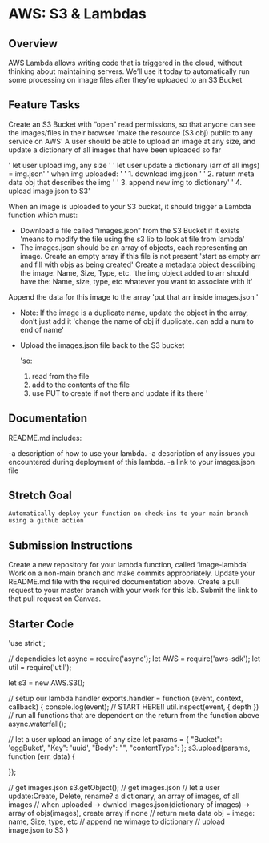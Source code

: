 # AWS: S3 & Lambdas

## Overview

AWS Lambda allows writing code that is triggered in the cloud, without thinking about maintaining servers. We’ll use it today to automatically run some processing on image files after they’re uploaded to an S3 Bucket

## Feature Tasks

Create an S3 Bucket with “open” read permissions, so that anyone can see the images/files in their browser
  'make the resource (S3 obj) public to any service on AWS'
A user should be able to upload an image at any size, and update a dictionary of all images that have been uploaded so far

  ' let user upload img, any size '
  ' let user update a dictionary (arr of all imgs) = img.json'
  ' when img uploaded: '
  ' 1. download img.json '
  ' 2. return meta data obj that describes the img '
  ' 3. append new img to dictionary'
  ' 4. upload image.json to S3'

When an image is uploaded to your S3 bucket, it should trigger a Lambda function which must:

- Download a file called “images.json” from the S3 Bucket if it exists
    'means to modify the file using the s3 lib to look at file from lambda'
- The images.json should be an array of objects, each representing an image. Create an empty array if this file is not present
    'start as empty arr and fill with objs as being created'
Create a metadata object describing the image: Name, Size, Type, etc.
    'the img object added to arr should have the: Name, size, type, etc whatever you want to associate with it'

Append the data for this image to the array
    'put that arr inside images.json '

- Note: If the image is a duplicate name, update the object in the array, don’t just add it
    'change the name of obj if duplicate..can add a num to end of name'
- Upload the images.json file back to the S3 bucket

    'so:
    1. read from the file
    1. add to the contents of the file
    1. use PUT to create if not there and update if its there
    '

## Documentation

README.md includes:

-a description of how to use your lambda.
-a description of any issues you encountered during deployment of this lambda.
-a link to your images.json file

## Stretch Goal

    Automatically deploy your function on check-ins to your main branch using a github action

## Submission Instructions

Create a new repository for your lambda function, called ‘image-lambda’
Work on a non-main branch and make commits appropriately.
Update your README.md file with the required documentation above.
Create a pull request to your master branch with your work for this lab.
Submit the link to that pull request on Canvas.

## Starter Code

'use strict';

// dependicies
let async = require('async');
let AWS = require('aws-sdk');
let util = require('util');

let s3 = new AWS.S3();

// setup our lambda handler
exports.handler = function (event, context, callback) {
  console.log(event); // START HERE!! util.inspect(event, { depth })
  // run all functions that are dependent on the return from the function above
  async.waterfall();


  // let a user upload an image of any size
  let params = { "Bucket": 'eggBuket', "Key": 'uuid', "Body": "", "contentType": };
  s3.upload(params, function (err, data) {

  });

  // get images.json
  s3.getObject(); // get images.json
  // let a user update:Create, Delete, rename? a dictionary, an array of images, of all images
  // when uploaded -> dwnlod images.json(dictionary of images) -> array of objs(images), create array if none
  // return meta data obj = image: name, Size, type, etc
  // append ne wimage to dictionary
  // upload image.json to S3
}
